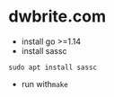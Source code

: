 # dwbrite.com

- install go >=1.14
- install sassc
```
sudo apt install sassc
```

- run with`make`
